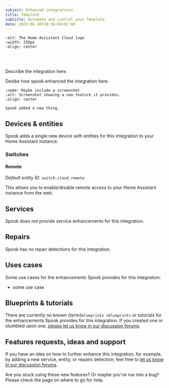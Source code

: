 ```yaml
---
subject: Enhanced integrations
title: Template
subtitle: Automate and control your Template
date: 2023-06-30T20:36:04+02:00
---
```


```{image} https://brands.home-assistant.io/cloud/logo.png
:alt: The Home Assistant Cloud logo
:width: 250px
:align: center
```

<br><br>

Describe the integration here.

Desibe how spook enhanced the integration here.

```{figure} ../images/integrations/cloud_device.png
:name: Maybe include a screenshot
:alt: Screenshot showing a new feature it provides.
:align: center

Spook added a new thing.
```

## Devices & entities

Spook adds a single new device with entities for this integration to your Home Assistant instance.

### Switches

#### Remote

_Default entity ID: `switch.cloud_remote`_

This allows you to enable/disable remote access to your Home Assistant instance from the web.

## Services

Spook does not provide service enhancements for this integration.

## Repairs

Spook has no repair detections for this integration.

## Uses cases

Some use cases for the enhancements Spook provides for this integration:

- some use case

## Blueprints & tutorials

There are currently no known {term}`blueprints <blueprint>` or tutorials for the enhancements Spook provides for this integration. If you created one or stumbled upon one, [please let us know in our discussion forums](https://github.com/frenck/spook/discussions).

## Features requests, ideas and support

If you have an idea on how to further enhance this integration, for example, by adding a new service, entity, or repairs detection; feel free to [let us know in our discussion forums](https://github.com/frenck/spook/discussions).

Are you stuck using these new features? Or maybe you've run into a bug? Please check the [](../support) page on where to go for help.
